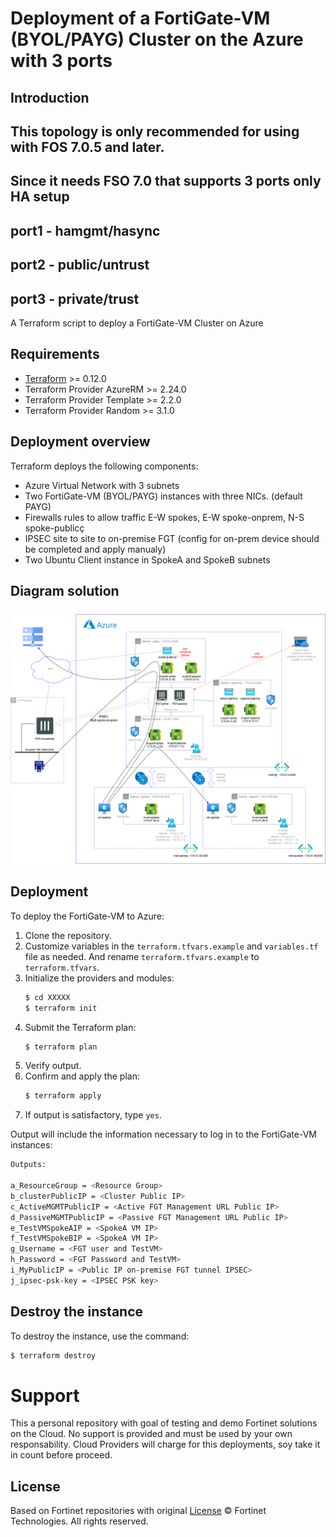 # Deployment of a FortiGate-VM (BYOL/PAYG) Cluster on the Azure with 3 ports
## Introduction
## This topology is only recommended for using with FOS 7.0.5 and later.
## Since it needs FSO 7.0 that supports 3 ports only HA setup
## port1 - hamgmt/hasync
## port2 - public/untrust
## port3 - private/trust
A Terraform script to deploy a FortiGate-VM Cluster on Azure

## Requirements
* [Terraform](https://learn.hashicorp.com/terraform/getting-started/install.html) >= 0.12.0
* Terraform Provider AzureRM >= 2.24.0
* Terraform Provider Template >= 2.2.0
* Terraform Provider Random >= 3.1.0


## Deployment overview
Terraform deploys the following components:
   - Azure Virtual Network with 3 subnets
   - Two FortiGate-VM (BYOL/PAYG) instances with three NICs. (default PAYG)
   - Firewalls rules to allow traffic E-W spokes, E-W spoke-onprem, N-S spoke-publicç
   - IPSEC site to site to on-premise FGT (config for on-prem device should be completed and apply manualy)
   - Two Ubuntu Client instance in SpokeA and SpokeB subnets 

## Diagram solution

![FortiGate reference architecture overview](images/FGT-HA-Azure-Hub-Spoke-IPSEC.png)


## Deployment
To deploy the FortiGate-VM to Azure:
1. Clone the repository.
2. Customize variables in the `terraform.tfvars.example` and `variables.tf` file as needed.  And rename `terraform.tfvars.example` to `terraform.tfvars`.
3. Initialize the providers and modules:
   ```sh
   $ cd XXXXX
   $ terraform init
    ```
4. Submit the Terraform plan:
   ```sh
   $ terraform plan
   ```
5. Verify output.
6. Confirm and apply the plan:
   ```sh
   $ terraform apply
   ```
7. If output is satisfactory, type `yes`.

Output will include the information necessary to log in to the FortiGate-VM instances:
```sh
Outputs:

a_ResourceGroup = <Resource Group>
b_clusterPublicIP = <Cluster Public IP>
c_ActiveMGMTPublicIP = <Active FGT Management URL Public IP>
d_PassiveMGMTPublicIP = <Passive FGT Management URL Public IP>
e_TestVMSpokeAIP = <SpokeA VM IP>
f_TestVMSpokeBIP = <SpokeA VM IP>
g_Username = <FGT user and TestVM>
h_Password = <FGT Password and TestVM>
i_MyPublicIP = <Public IP on-premise FGT tunnel IPSEC>
j_ipsec-psk-key = <IPSEC PSK key>
```

## Destroy the instance
To destroy the instance, use the command:
```sh
$ terraform destroy
```

# Support
This a personal repository with goal of testing and demo Fortinet solutions on the Cloud. No support is provided and must be used by your own responsability. Cloud Providers will charge for this deployments, soy take it in count before proceed.

## License
Based on Fortinet repositories with original [License](https://github.com/fortinet/fortigate-terraform-deploy/blob/master/LICENSE) © Fortinet Technologies. All rights reserved.

